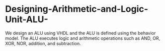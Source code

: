 # Designing-Arithmetic-and-Logic-Unit-ALU-
We design an ALU using VHDL and the ALU is defined using the behavior model. The ALU 
executes logic and arithmetic operations such as AND, OR, XOR, NOR, addition, and subtraction.
